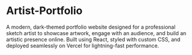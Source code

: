 # Artist-Portfolio
A modern, dark-themed portfolio website designed for a professional sketch artist to showcase artwork, engage with an audience, and build an artistic presence online. Built using React, styled with custom CSS, and deployed seamlessly on Vercel for lightning-fast performance.
